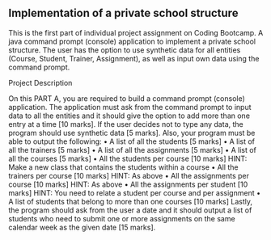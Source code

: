 ## Implementation of a private school structure

This is the first part of individual project assignment on Coding Bootcamp. A java command prompt (console) application to implement a private school structure. The user has the option to use synthetic data for all entities (Course, Student, Trainer, Assignment), as well as input own data using the command prompt.


Project Description

On this PART A, you are required to build a command prompt (console) application.
The application must ask from the command prompt to input data to all the entities and it should give the option to add more than one entry at a time [10 marks].
If the user decides not to type any data, the program should use synthetic data [5 marks].
Also, your program must be able to output the following:
• A list of all the students [5 marks]
• A list of all the trainers [5 marks]
• A list of all the assignments [5 marks]
• A list of all the courses [5 marks]
• All the students per course [10 marks]
HINT: Make a new class that contains the students within a course
• All the trainers per course [10 marks]
HINT: As above
• All the assignments per course [10 marks]
HINT: As above
• All the assignments per student [10 marks]
HINT: You need to relate a student per course and per assignment
• A list of students that belong to more than one courses [10 marks]
Lastly, the program should ask from the user a date and it should output a list of students who need to submit one or more assignments on the same calendar week as the given date [15 marks].
